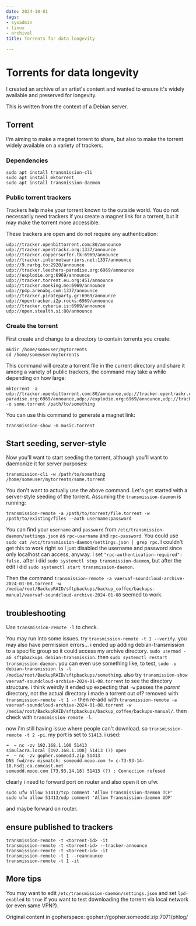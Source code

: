 ```yaml
---
date: 2024-10-01
tags:
- sysadmin
- linux
- archival
title: Torrents for data longevity

---
```



# Torrents for data longevity

I created an archive of an artist's content and wanted to ensure it's widely available and preserved for longevity.

This is written from the context of a Debian server.

## Torrent

I'm aiming to make a magnet torrent to share, but also to make the torrent widely available on a variety of trackers.

### Dependencies

```
sudo apt install transmission-cli
sudo apt install mktorrent
sudo apt install transmission-daemon
```

### Public torrent trackers

Trackers help make your torrent known to the outside world. You do not necessarily need trackers if you create a magnet link for a torrent, but it may make the torrent more accessible.

These trackers are open and do not require any authentication:

```
udp://tracker.openbittorrent.com:80/announce
udp://tracker.opentrackr.org:1337/announce
udp://tracker.coppersurfer.tk:6969/announce
udp://tracker.internetwarriors.net:1337/announce
udp://9.rarbg.to:2920/announce
udp://tracker.leechers-paradise.org:6969/announce
udp://explodie.org:6969/announce
udp://tracker.torrent.eu.org:451/announce
udp://tracker.moeking.me:6969/announce
udp://p4p.arenabg.com:1337/announce
udp://tracker.pirateparty.gr:6969/announce
udp://opentracker.i2p.rocks:6969/announce
udp://tracker.cyberia.is:6969/announce
udp://open.stealth.si:80/announce
```

### Create the torrent

First create and change to a directory to contain torrents you create:

```
mkdir /home/someuser/mytorrents
cd /home/someuser/mytorrents
```

This command will create a torrent file in the current directory and share it among a variety of public trackers, the command may take a while depending on how large:

```
mktorrent -a udp://tracker.openbittorrent.com:80/announce,udp://tracker.opentrackr.org:1337/announce,udp://tracker.coppersurfer.tk:6969/announce,udp://tracker.internetwarriors.net:1337/announce,udp://9.rarbg.to:2920/announce,udp://tracker.leechers-paradise.org:6969/announce,udp://explodie.org:6969/announce,udp://tracker.torrent.eu.org:451/announce,udp://tracker.moeking.me:6969/announce,udp://p4p.arenabg.com:1337/announce,udp://tracker.pirateparty.gr:6969/announce,udp://opentracker.i2p.rocks:6969/announce,udp://tracker.cyberia.is:6969/announce,udp://open.stealth.si:80/announce -o some.torrent /path/to/something
```

You can use this command to generate a magnet link:

```
transmission-show -m music.torrent
```

## Start seeding, server-style

Now you'll want to start seeding the torrent, although you'll want to daemonize it for server purposes:

```
transmission-cli -w /path/to/something /home/someuser/mytorrents/some.torrent
```

You don't want to actually use the above command. Let's get started with a server-style seeding of the torrent. Assuming the `transmission-daemon` is running:

```
transmission-remote -a /path/to/torrent/file.torrent -w /path/to/existing/files --auth username:password
```

You can find your `username` and `password` from `/etc/transmission-daemon/settings.json` as `rpc-username` and `rpc-password`. You could use `sudo cat /etc/transmission-daemon/settings.json | grep rpc`. I couldn't get this to work right so I just disabled the username and password since only localhost can access, anyway. I set `"rpc-authentication-required": false,` after i did `sudo systemctl stop transmission-daemon`, but after the edit i did `sudo systemctl start transmission-daemon`.

Then the command `transmission-remote -a vaervaf-soundcloud-archive-2024-01-08.torrent -w /media/root/BackupRAID/sftpbackups/backup_coffee/backups-manual/vaervaf-soundcloud-archive-2024-01-08` seemed to work.

## troubleshooting

Use `transmission-remote -l` to check.

You may run into some issues. try `transmission-remote -t 1 --verify`. you may also have permission errors... i ended up adding debian-transmission to a specific group so it could access my archive directory. `sudo usermod -aG sftpbackups debian-transmission`. then `sudo systemctl restart transmission-daemon`. you can even use something like, to test, `sudo -u debian-transmission ls -l /media/root/BackupRAID/sftpbackups/something`. also try `transmission-show vaervaf-soundcloud-archive-2024-01-08.torrent` to see the directory structure. i think weirdly it ended up expecting that `-w` passes the *parent* directory, not the actual directory i made a torrent out of? removed with `transmission-remote -t 1 -r` then re-add with `transmission-remote -a vaervaf-soundcloud-archive-2024-01-08.torrent -w /media/root/BackupRAID/sftpbackups/backup_coffee/backups-manual/`. then check with `transmission-remote -l`.

now i'm still having issue where people can't download. so `transmission-remote -t 2 -pi`. my port is set to `51413`. i used:

```
➜  ~ nc -zv 192.168.1.100 51413
simulacra.local [192.168.1.100] 51413 (?) open
➜  ~ nc -zv gopher.someodd.zip 51413
DNS fwd/rev mismatch: someodd.mooo.com != c-73-93-14-18.hsd1.ca.comcast.net
someodd.mooo.com [73.93.14.18] 51413 (?) : Connection refused
```

clearly i need to forward port on router and also open it on ufw.

```
sudo ufw allow 51413/tcp comment 'Allow Transmission-daemon TCP'
sudo ufw allow 51413/udp comment 'Allow Transmission-daemon UDP'
```

and maybe forward on router.

## ensure published to trackers

```
transmission-remote -t <torrent-id> -it
transmission-remote -t <torrent-id> --tracker-announce
transmission-remote -t <torrent-id> -it
transmission-remote -t 1 --reannounce
transmission-remote -t 1 -it
```

## More tips

You may want to edit `/etc/transmission-daemon/settings.json` and set `lpd-enabled` to `true` if you want to test downloading the torrent via local network (or even same VPN?).

Original content in gopherspace: gopher://gopher.someodd.zip:7071/phlog/
